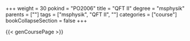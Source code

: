 +++
weight = 30
pokind = "PO2006"
title = "QFT II"
degree = "msphysik"
parents = [""]
tags = ["msphysik", "QFT II", ""]
categories = ["course"]
bookCollapseSection = false
+++

{{< genCoursePage >}}
